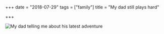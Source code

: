 +++
date = "2018-07-29"
tags = ["family"]
title = "My dad still plays hard"

+++

![My dad telling me about his latest adventure](/img/2018/2018-07-29-My-dad-telling-me-about-riding-this-board-earlier.jpg)
